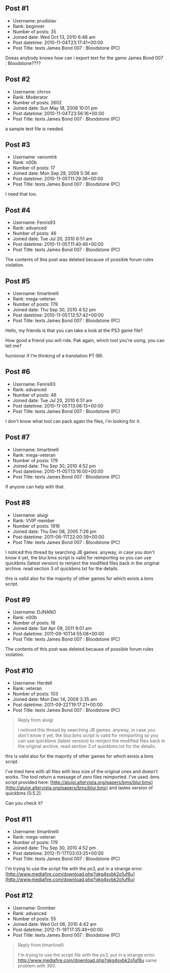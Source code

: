 ## Post #1
- Username: prudislav
- Rank: beginner
- Number of posts: 35
- Joined date: Wed Oct 13, 2010 6:48 am
- Post datetime: 2010-11-04T23:17:41+00:00
- Post Title: texts James Bond  007 : Bloodstone (PC)

Doeas anybody knows how can i export text for the game James Bond  007 : Bloodstone????
## Post #2
- Username: chrrox
- Rank: Moderator
- Number of posts: 2602
- Joined date: Sun May 18, 2008 10:01 pm
- Post datetime: 2010-11-04T23:56:16+00:00
- Post Title: texts James Bond  007 : Bloodstone (PC)

a sample text file is needed.
## Post #3
- Username: venomtrk
- Rank: n00b
- Number of posts: 17
- Joined date: Mon Sep 28, 2009 5:36 am
- Post datetime: 2010-11-05T11:29:36+00:00
- Post Title: texts James Bond  007 : Bloodstone (PC)

I need that too.
## Post #4
- Username: Fenris93
- Rank: advanced
- Number of posts: 46
- Joined date: Tue Jul 20, 2010 6:51 am
- Post datetime: 2010-11-05T11:40:46+00:00
- Post Title: texts James Bond  007 : Bloodstone (PC)

The contents of this post was deleted because of possible forum rules violation.
## Post #5
- Username: timartinelli
- Rank: mega-veteran
- Number of posts: 179
- Joined date: Thu Sep 30, 2010 4:52 pm
- Post datetime: 2010-11-05T12:57:42+00:00
- Post Title: texts James Bond  007 : Bloodstone (PC)

Hello, my friends is that you can take a look at the PS3 game file?

How good a friend you will ride. Pak again, which tool you're using, you can tell me?

fucnionar if I'm thinking of a translation PT-BR.
## Post #6
- Username: Fenris93
- Rank: advanced
- Number of posts: 46
- Joined date: Tue Jul 20, 2010 6:51 am
- Post datetime: 2010-11-05T13:06:13+00:00
- Post Title: texts James Bond  007 : Bloodstone (PC)

I don't know what tool can pack again the files, i'm looking for it.
## Post #7
- Username: timartinelli
- Rank: mega-veteran
- Number of posts: 179
- Joined date: Thu Sep 30, 2010 4:52 pm
- Post datetime: 2010-11-05T13:16:00+00:00
- Post Title: texts James Bond  007 : Bloodstone (PC)

If anyone can help with that.
## Post #8
- Username: aluigi
- Rank: VVIP member
- Number of posts: 1916
- Joined date: Thu Dec 08, 2005 7:26 pm
- Post datetime: 2011-06-11T22:00:39+00:00
- Post Title: texts James Bond  007 : Bloodstone (PC)

I noticed this thread by searching JB games.
anyway, in case you don't know it yet, the blur.bms script is valid for reimporting so you can use quickbms (latest version) to reinject the modified files back in the original archive.
read section 3 of quickbms.txt for the details.

this is valid also for the majority of other games for which exists a bms script.
## Post #9
- Username: DJNANO
- Rank: n00b
- Number of posts: 18
- Joined date: Sat Apr 09, 2011 9:01 am
- Post datetime: 2011-09-10T14:55:08+00:00
- Post Title: texts James Bond  007 : Bloodstone (PC)

The contents of this post was deleted because of possible forum rules violation.
## Post #10
- Username: Herdell
- Rank: veteran
- Number of posts: 103
- Joined date: Mon Dec 14, 2009 3:35 am
- Post datetime: 2011-09-22T19:17:21+00:00
- Post Title: texts James Bond  007 : Bloodstone (PC)

> Reply from aluigi
>
> I noticed this thread by searching JB games.
anyway, in case you don't know it yet, the blur.bms script is valid for reimporting so you can use quickbms (latest version) to reinject the modified files back in the original archive.
read section 3 of quickbms.txt for the details.

this is valid also for the majority of other games for which exists a bms script.

I've tried here with all files with less size of the original ones and doesn't works. The tool return a message of zero files reimported.  I've used .bms script provided here:
[http://aluigi.altervista.org/papers/bms/blur.bms](http://aluigi.altervista.org/papers/bms/blur.bms) and lastes version of quickbms (0.5.2).

Can you check it?
## Post #11
- Username: timartinelli
- Rank: mega-veteran
- Number of posts: 179
- Joined date: Thu Sep 30, 2010 4:52 pm
- Post datetime: 2012-11-17T03:03:25+00:00
- Post Title: texts James Bond  007 : Bloodstone (PC)

I'm trying to use the script file with the ps3, put in a strange error.
[http://www.mediafire.com/download.php?qkg4svbk2o1uf6u](http://www.mediafire.com/download.php?qkg4svbk2o1uf6u)
## Post #12
- Username: Gromber
- Rank: advanced
- Number of posts: 55
- Joined date: Wed Oct 06, 2010 4:42 am
- Post datetime: 2012-11-19T17:35:49+00:00
- Post Title: texts James Bond  007 : Bloodstone (PC)

> Reply from timartinelli
>
> I'm trying to use the script file with the ps3, put in a strange error.
http://www.mediafire.com/download.php?qkg4svbk2o1uf6u same problem with 360.

